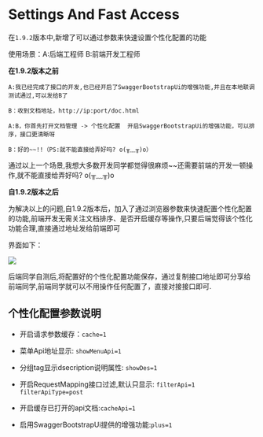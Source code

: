 # Settings And Fast Access

在`1.9.2`版本中,新增了可以通过参数来快速设置个性化配置的功能

使用场景：A:后端工程师  B:前端开发工程师

**在1.9.2版本之前**

```text
A:我已经完成了接口的开发,也已经开启了SwaggerBootstrapUi的增强功能,并且在本地联调测试通过,可以发给B了

B：收到文档地址，http://ip:port/doc.html

A:B，你首先打开文档管理 -> 个性化配置  开启SwaggerBootstrapUi的增强功能，可以排序，接口更清晰呀

B：好的~~!!（PS:就不能直接给弄好吗? o(╥﹏╥)o）
```

通过以上一个场景,我想大多数开发同学都觉得很麻烦~~还需要前端的开发一顿操作,就不能直接给弄好吗? o(╥﹏╥)o

**自1.9.2版本之后**

为解决以上的问题,自1.9.2版本后，加入了通过浏览器参数来快速配置个性化配置的功能,前端开发无需关注文档排序、是否开启缓存等操作,只要后端觉得该个性化功能合理,直接通过地址发给前端即可

界面如下：

![](/knife4j/images/fastSettings.png)

后端同学自测后,将配置好的个性化配置功能保存，通过复制接口地址即可分享给前端同学,前端同学就可以不用操作任何配置了，直接对接接口即可.

## 个性化配置参数说明

- 开启请求参数缓存：`cache=1`

- 菜单Api地址显示: `showMenuApi=1`

- 分组tag显示dsecription说明属性: `showDes=1`

- 开启RequestMapping接口过滤,默认只显示: `filterApi=1`  `filterApiType=post`

- 开启缓存已打开的api文档:`cacheApi=1`

- 启用SwaggerBootstrapUi提供的增强功能:`plus=1`
 
 
 